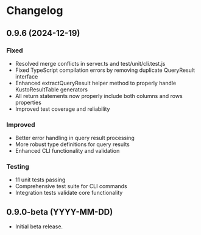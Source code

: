 # Changelog

## 0.9.6 (2024-12-19)

### Fixed

- Resolved merge conflicts in server.ts and test/unit/cli.test.js
- Fixed TypeScript compilation errors by removing duplicate QueryResult interface
- Enhanced extractQueryResult helper method to properly handle KustoResultTable generators
- All return statements now properly include both columns and rows properties
- Improved test coverage and reliability

### Improved

- Better error handling in query result processing
- More robust type definitions for query results
- Enhanced CLI functionality and validation

### Testing

- 11 unit tests passing
- Comprehensive test suite for CLI commands
- Integration tests validate core functionality

## 0.9.0-beta (YYYY-MM-DD)

- Initial beta release.
